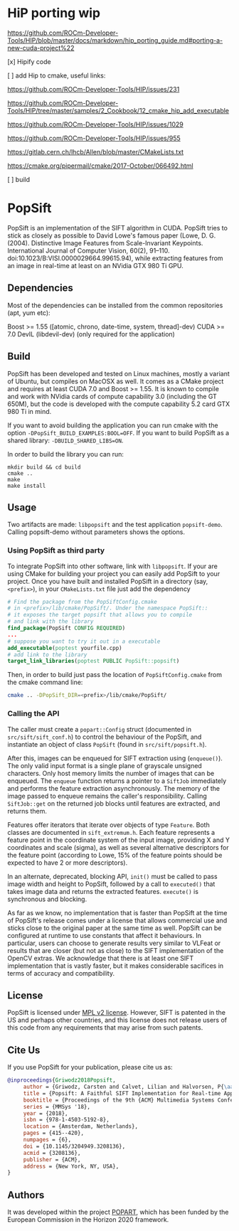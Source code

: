 HiP porting wip
===============

https://github.com/ROCm-Developer-Tools/HIP/blob/master/docs/markdown/hip_porting_guide.md#porting-a-new-cuda-project%22

[x] Hipify code

[ ] add Hip to cmake, useful links:

https://github.com/ROCm-Developer-Tools/HIP/issues/231

https://github.com/ROCm-Developer-Tools/HIP/tree/master/samples/2_Cookbook/12_cmake_hip_add_executable

https://github.com/ROCm-Developer-Tools/HIP/issues/1029

https://github.com/ROCm-Developer-Tools/HIP/issues/955

https://gitlab.cern.ch/lhcb/Allen/blob/master/CMakeLists.txt

https://cmake.org/pipermail/cmake/2017-October/066492.html

[ ] build

PopSift
=======

PopSift is an implementation of the SIFT algorithm in CUDA.
PopSift tries to stick as closely as possible to David Lowe's famous paper (Lowe, D. G. (2004). Distinctive Image Features from Scale-Invariant Keypoints. International Journal of Computer Vision, 60(2), 91–110. doi:10.1023/B:VISI.0000029664.99615.94), while extracting features from an image in real-time at least on an NVidia GTX 980 Ti GPU.

Dependencies
------------

Most of the dependencies can be installed from the common repositories (apt, yum etc):

Boost >= 1.55 ([atomic, chrono, date-time, system, thread]-dev)
CUDA >= 7.0
DevIL (libdevil-dev) (only required for the application)

Build
-----

PopSift has been developed and tested on Linux machines, mostly a variant of Ubuntu, but compiles on MacOSX as well. It comes as a CMake project and requires at least CUDA 7.0 and Boost >= 1.55. It is known to compile and work with NVidia cards of compute capability 3.0 (including the GT 650M), but the code is developed with the compute capability 5.2 card GTX 980 Ti in mind.

If you want to avoid building the application you can run cmake with the option `-DPopSift_BUILD_EXAMPLES:BOOL=OFF`.
If you want to build PopSift as a shared library: `-DBUILD_SHARED_LIBS=ON`.

In order to build the library you can run:

```
mkdir build && cd build
cmake ..
make
make install
```

Usage
-----

Two artifacts are made: `libpopsift` and the test application `popsift-demo`. Calling popsift-demo without parameters shows the options.

### Using PopSift as third party

To integrate PopSift into other software, link with `libpopsift`.  If your are using CMake for building your project you can easily add PopSift to your project. Once you have built and installed PopSift in a directory (say, `<prefix>`), in your `CMakeLists.txt` file just add the dependency

```cmake
# Find the package from the PopSiftConfig.cmake 
# in <prefix>/lib/cmake/PopSift/. Under the namespace PopSift::
# it exposes the target popsift that allows you to compile
# and link with the library
find_package(PopSift CONFIG REQUIRED)
...
# suppose you want to try it out in a executable
add_executable(poptest yourfile.cpp)
# add link to the library
target_link_libraries(poptest PUBLIC PopSift::popsift)
```

Then, in order to build just pass the location of `PopSiftConfig.cmake` from the cmake command line:

```bash
cmake .. -DPopSift_DIR=<prefix>/lib/cmake/PopSift/
```



### Calling the API

The caller must create a `popart::Config` struct (documented in `src/sift/sift_conf.h`) to control the behaviour of the PopSift, and instantiate an object of class `PopSift` (found in `src/sift/popsift.h`).

After this, images can be enqueued for SIFT extraction using (`enqueue()`).  The only valid input format is a single plane of grayscale unsigned characters. Only host memory limits the number of images that can be enqueued. The `enqueue` function returns a pointer to a `SiftJob` immediately and performs the feature extraction asynchronously. The memory of the image passed to enqueue remains the caller's responsibility. Calling `SiftJob::get` on the returned job blocks until features are extracted, and returns them.

Features offer iterators that iterate over objects of type `Feature`. Both classes are documented in `sift_extremum.h`. Each feature represents a feature point in the coordinate system of the input image, providing X and Y coordinates and scale (sigma), as well as several alternative descriptors for the feature point (according to Lowe, 15% of the feature points should be expected to have 2 or more descriptors).

In an alternate, deprecated, blocking API, `init()` must be called to pass image width and height to PopSift, followed by a call to `executed()` that takes image data and returns the extracted features. `execute()` is synchronous and blocking.

As far as we know, no implementation that is faster than PopSift at the time of PopSift's release comes under a license that allows commercial use and sticks close to the original paper at the same time as well. PopSift can be configured at runtime to use constants that affect it behaviours. In particular, users can choose to generate results very similar to VLFeat or results that are closer (but not as close) to the SIFT implementation of the OpenCV extras. We acknowledge that there is at least one SIFT implementation that is vastly faster, but it makes considerable sacifices in terms of accuracy and compatibility.


License
-------

PopSift is licensed under [MPL v2 license](LICENSE.md).
However, SIFT is patented in the US and perhaps other countries, and this license does not release users of this code from any requirements that may arise from such patents.

Cite Us
--------

If you use PopSift for your publication, please cite us as:
```bibtex
@inproceedings{Griwodz2018Popsift,
	 author = {Griwodz, Carsten and Calvet, Lilian and Halvorsen, P{\aa}l},
	 title = {Popsift: A Faithful SIFT Implementation for Real-time Applications},
	 booktitle = {Proceedings of the 9th {ACM} Multimedia Systems Conference},
	 series = {MMSys '18},
	 year = {2018},
	 isbn = {978-1-4503-5192-8},
	 location = {Amsterdam, Netherlands},
	 pages = {415--420},
	 numpages = {6},
	 doi = {10.1145/3204949.3208136},
	 acmid = {3208136},
	 publisher = {ACM},
	 address = {New York, NY, USA},
} 
```


Authors
-------

It was developed within the project [POPART](http://www.popartproject.eu), which has been funded by the European Commission in the Horizon 2020 framework.

